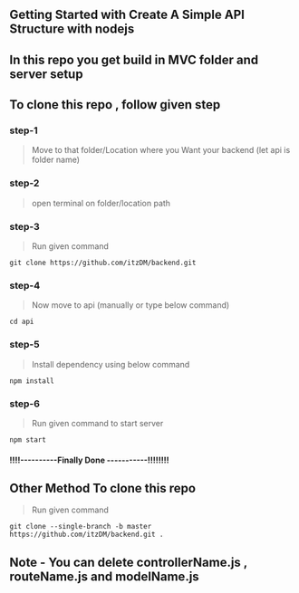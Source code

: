 ## Getting Started with Create A Simple API Structure with nodejs

## In this repo you get build in MVC folder and server setup 

## To clone this repo , follow given step

### step-1
> Move to that folder/Location where you Want your backend (let api is folder name)

### step-2
>open terminal on folder/location path


### step-3
>Run given command

```
git clone https://github.com/itzDM/backend.git
```
### step-4
>Now move to api (manually or type below command)

```
cd api
```

### step-5
>Install dependency using below command 

```
npm install
```
### step-6
>Run given command to start server

```
npm start
```
#### !!!!----------Finally Done -----------!!!!!!!!


## Other Method To clone this repo

>Run given command 

```
git clone --single-branch -b master https://github.com/itzDM/backend.git .
```

## Note - You can delete controllerName.js , routeName.js and modelName.js
